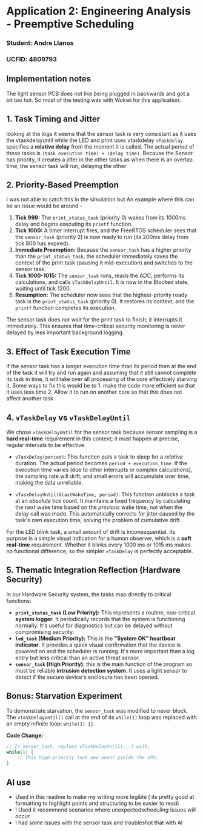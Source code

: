 # Application 2: Engineering Analysis - Preemptive Scheduling

### Student: Andre Llanos
### UCFID: 4809793

## Implementation notes
The light sensor PCB  does not like being plugged in backwards and got a bit too hot. So most of the testing was with Wokwi for this application.


## 1. Task Timing and Jitter

looking at the logs it seems that the sensor task is very consistant as it uses the vtaskdelayuntil while the LED and print uses vtaskdelay `vTaskDelay` specifies a **relative delay** from the moment it is called. The actual period of these tasks is `(task execution time) + (delay time)`. Because the Sensor has priority, it creates a jitter in the other tasks as when there is an overlap time, the sensor task will run, delaying the other 


## 2. Priority-Based Preemption

I was not able to catch this in the simulation but An example where this can be an issue would be around -  
1.  **Tick 999:** The `print_status_task` (priority 0) wakes from its 1000ms delay and begins executing its `printf` function.
2.  **Tick 1000:** A timer interrupt fires, and the FreeRTOS scheduler sees that the `sensor_task` (priority 2) is now ready to run (its 200ms delay from tick 800 has expired).
3.  **Immediate Preemption:** Because the `sensor_task` has a higher priority than the `print_status_task`, the scheduler immediately saves the context of the print task (pausing it mid-execution) and switches to the sensor task.
4.  **Tick 1000-1015:** The `sensor_task` runs, reads the ADC, performs its calculations, and calls `vTaskDelayUntil`. It is now in the Blocked state, waiting until tick 1200.
5.  **Resumption:** The scheduler now sees that the highest-priority ready task is the `print_status_task` (priority 0). It restores its context, and the `printf` function completes its execution.

The sensor task does not wait for the print task to finish; it interrupts it immediately. This ensures that time-critical security monitoring is never delayed by less important background logging.

## 3. Effect of Task Execution Time

if the sensor task has a longer execution time than its period then at the end of the task it will try and run again and assuming that it still cannot complete its task in time, it will take over all processing of the core effectively starving it.
Some ways to fix this would be to 1. make the code more efficient so that it uses less time 2. Allow it to run on another core so that this does not affect another task. 



## 4. `vTaskDelay` vs `vTaskDelayUntil`

We chose `vTaskDelayUntil` for the sensor task because sensor sampling is a **hard real-time** requirement in this context; it must happen at precise, regular intervals to be effective.

* `vTaskDelay(period)`: This function puts a task to sleep for a *relative* duration. The actual period becomes `period + execution_time`. If the execution time varies (due to other interrupts or complex calculations), the sampling rate will drift, and small errors will accumulate over time, making the data unreliable.

* `vTaskDelayUntil(&lastWakeTime, period)`: This function unblocks a task at an *absolute* tick count. It maintains a fixed frequency by calculating the next wake time based on the *previous* wake time, not when the delay call was made. This automatically corrects for jitter caused by the task's own execution time, solving the problem of cumulative drift.

For the LED blink task, a small amount of drift is inconsequential. Its purpose is a simple visual indication for a human observer, which is a **soft real-time** requirement. Whether it blinks every 1000 ms or 1015 ms makes no functional difference, so the simpler `vTaskDelay` is perfectly acceptable.

## 5. Thematic Integration Reflection (Hardware Security)

In our Hardware Security system, the tasks map directly to critical functions:
* **`print_status_task` (Low Priority):** This represents a routine, non-critical **system logger**. It periodically records that the system is functioning normally. It's useful for diagnostics but can be delayed without compromising security.
* **`led_task` (Medium Priority):** This is the **"System OK" heartbeat indicator**. It provides a quick visual confirmation that the device is powered on and the scheduler is running. It's more important than a log entry but less critical than an active threat sensor.
* **`sensor_task` (High Priority):** this is the main function of the program so must be reliable **intrusion detection system**. It uses a light sensor to detect if the secure device's enclosure has been opened. 

## Bonus: Starvation Experiment

To demonstrate starvation, the `sensor_task` was modified to never block. The `vTaskDelayUntil()` call at the end of its `while(1)` loop was replaced with an empty infinite loop: `while(1) {}`.

**Code Change:**
```c
// In sensor_task, replace vTaskDelayUntil(...) with:
while(1) {
    // This high-priority task now never yields the CPU.
}

```


## AI use
- Used in this readme to make my writing more legible ( its pretty good at formatting to highlight points and structuring to be easier to read)
- I Used it recommend scenarios where unexpectedscheduling issues will occur 
- I had some issues with the sensor task and troubleshot that with AI
